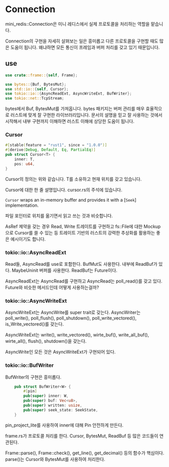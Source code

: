 # Connection 

mini_redis::Connection은 미니 레디스에서 실제 프로토콜을 처리하는 역할을 맡습니다. 

Connection의 구현을 자세히 살펴보는 일은 흥미롭고 다른 프로토콜을 구현할 때도 많은 
도움이 됩니다. 왜냐하면 모든 통신이 프레임과 버퍼 처리를 갖고 있기 때문입니다. 

## use 

```rust
use crate::frame::{self, Frame};

use bytes::{Buf, BytesMut};
use std::io::{self, Cursor};
use tokio::io::{AsyncReadExt, AsyncWriteExt, BufWriter};
use tokio::net::TcpStream;
```

bytes에서 Buf, BytesMut를 가져옵니다. bytes 패키지는 버퍼 관리를 매우 효율적으로 러스트에 
맞게 잘 구현한 라이브러리입니다. 문서의 설명을 믿고 잘 사용하는 것에서 시작해서 내부 
구현까지 이해하면 러스트 이해에 상당한 도움이 됩니다. 

### Cursor<T>

```rust
#[stable(feature = "rust1", since = "1.0.0")]
#[derive(Debug, Default, Eq, PartialEq)]
pub struct Cursor<T> {
    inner: T,
    pos: u64,
}
```

Cursor의 정의는 위와 같습니다. T를 소유하고 현재 위치를 갖고 있습니다. 

Cursor에 대한 한 줄 설명입니다. cursor.rs의 주석에 있습니다. 

`Cursor` wraps an in-memory buffer and provides it with a [`Seek`] implementation.

파일 포인터로 위치를 옮기면서 읽고 쓰는 것과 비슷합니다. 

AsRef 제약을 갖는 경우 Read, Write 트레이트를 구현하고 fs::File에 대한 Mockup으로 
Cursor를 쓸 수 있는 등 트레이트 기반의 러스트의 강력한 추상화를 활용하는 좋은 예시이기도
합니다. 

### tokio::io::AsyncReadExt 

Read들, AsyncRead를 use로 포함한다.  BufMut도 사용한다. 
내부에 ReadBuf가 있다. MaybeUninit 버퍼를 사용한다. ReadBuf는 Future이다.  

AsyncReadExt는 AsyncRead를 구현하고 AsyncRead는 poll_read()를 갖고 있다. 
Future와 비슷한 메서드인데 어떻게 사용하는걸까? 

### tokio::io::AsyncWriteExt

AsyncWriteExt는 AsyncWrite를 super trait로 갖는다. 
AsyncWriter는 poll_write(), poll_flush(), poll_shutdown(), poll_write_vectored(), 
is_Write_vectored()를 갖는다. 

AsyncWriteExt는 write(), write_vectored(), wirte_buf(), write_all_buf(), 
wirte_all(), flush(), shutdown()을 갖는다. 

AsyncWrite인 모든 것은 AsyncWriteExt가 구현되어 있다. 

### tokio::io::BufWriter

BufWriter의 구현은 흥미롭다. 

```rust
    pub struct BufWriter<W> {
        #[pin]
        pub(super) inner: W,
        pub(super) buf: Vec<u8>,
        pub(super) written: usize,
        pub(super) seek_state: SeekState,
    }
```

pin_project_lite를 사용하여 inner에 대해 Pin 안전하게 만든다. 

frame.rs가 프로토콜 처리를 한다. 
Cursor<T>, BytesMut, ReadBuf 등 많은 코드들이 연관된다. 

Frame::parse(), Frame::check(), get_line(), get_decimal() 등의 함수가 핵심이다. 
parse()는 Cursor와 BytesMut를 사용하여 처리한다. 

















